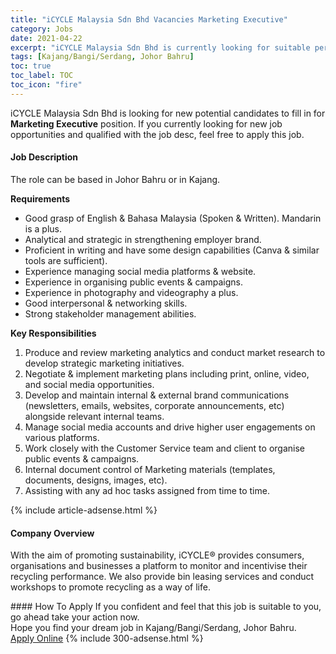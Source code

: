 ```yaml
---
title: "iCYCLE Malaysia Sdn Bhd Vacancies Marketing Executive" 
category: Jobs 
date: 2021-04-22 
excerpt: "iCYCLE Malaysia Sdn Bhd is currently looking for suitable person to fill in the Marketing Executive which based in Kajang/Bangi/Serdang, Johor Bahru" 
tags: [Kajang/Bangi/Serdang, Johor Bahru] 
toc: true 
toc_label: TOC 
toc_icon: "fire" 
--- 
```


<p>iCYCLE Malaysia Sdn Bhd is looking for new potential candidates to fill in for <b>Marketing Executive</b> position. If you currently looking for new job opportunities and qualified with the job desc, feel free to apply this job.
</p><div><div><h4>Job Description</h4></div><div><div><span><div><p>The role can be based in Johor Bahru or in Kajang.</p><p><strong>Requirements</strong></p><ul><li>Good grasp of English &amp; Bahasa Malaysia (Spoken &amp; Written). Mandarin is a plus.&#160;</li><li>Analytical and strategic in strengthening employer brand.</li><li>Proficient in writing and have some design capabilities (Canva &amp; similar tools are sufficient).</li><li>Experience managing social media platforms &amp; website.&#160;</li><li>Experience in organising public events &amp; campaigns.&#160;</li><li>Experience in photography and videography a plus.</li><li>Good interpersonal &amp; networking skills.&#160;</li><li>Strong stakeholder management abilities.</li></ul><p><strong>Key Responsibilities</strong></p><ol><li><span>Produce and review marketing analytics and conduct market research to develop strategic marketing initiatives.</span></li><li><span>Negotiate &amp; implement marketing plans including print, online, video, and social media opportunities.</span></li><li><span>Develop and maintain internal &amp; external brand communications (newsletters, emails, websites, corporate announcements, etc) alongside relevant internal teams.</span></li><li><span>Manage social media accounts and drive higher user engagements on various platforms.</span></li><li><span>Work closely with the Customer Service team and client to organise public events &amp; campaigns.</span></li><li><span>Internal document control of Marketing materials (templates, documents, designs, images, etc).</span></li><li><span>Assisting with any ad hoc tasks assigned from time to time.</span></li></ol></div></span></div></div></div> 
{% include article-adsense.html %} 
<div><div><h4>Company Overview</h4></div><div><div><span><div><p>With the aim of promoting sustainability, iCYCLE&#174; provides consumers, organisations and businesses a platform to monitor and incentivise their recycling performance. We also provide bin leasing services and conduct workshops to promote recycling as a way of life.&#160;</p></div></span></div></div></div> 
#### How To Apply 
If you confident and feel that this job is suitable to you, go ahead take your action now. <br/> 
Hope you find your dream job in Kajang/Bangi/Serdang, Johor Bahru. <br/> 
<a href="https://www.jobstreet.com.my/en/job/marketing-executive-4545932?jobId=jobstreet-my-job-4545932&" class="btn btn--info" target="_blank" rel="nofollow noopenner">Apply Online</a> 
{% include 300-adsense.html %} 
